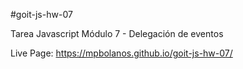 #goit-js-hw-07

Tarea Javascript Módulo 7 - Delegación de eventos

Live Page: https://mpbolanos.github.io/goit-js-hw-07/
